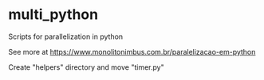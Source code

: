 # multi_python
Scripts for parallelization in python

See more at https://www.monolitonimbus.com.br/paralelizacao-em-python

Create "helpers" directory and move "timer.py"
